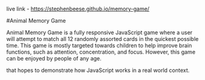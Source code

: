 live link - https://stephenbeese.github.io/memory-game/

#Animal Memory Game

Animal Memory Game is a fully responsive JavaScript game where a user will attempt to match all 12 randomly assorted cards in the quickest possible time. This game is mostly targeted towards children to help improve brain functions, such as attention, concentration, and focus. However, this game can be enjoyed by people of any age. 

that hopes to demonstrate how JavaScript works in a real world context. 